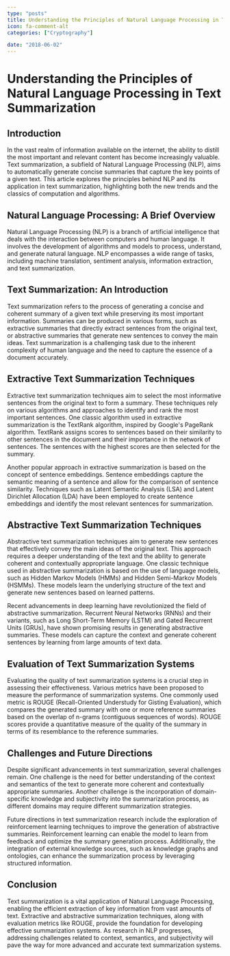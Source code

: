 ```yaml
---
type: "posts"
title: Understanding the Principles of Natural Language Processing in Text Summarization
icon: fa-comment-alt
categories: ["Cryptography"]

date: "2018-06-02"
---
```




# Understanding the Principles of Natural Language Processing in Text Summarization

## Introduction

In the vast realm of information available on the internet, the ability to distill the most important and relevant content has become increasingly valuable. Text summarization, a subfield of Natural Language Processing (NLP), aims to automatically generate concise summaries that capture the key points of a given text. This article explores the principles behind NLP and its application in text summarization, highlighting both the new trends and the classics of computation and algorithms.

## Natural Language Processing: A Brief Overview

Natural Language Processing (NLP) is a branch of artificial intelligence that deals with the interaction between computers and human language. It involves the development of algorithms and models to process, understand, and generate natural language. NLP encompasses a wide range of tasks, including machine translation, sentiment analysis, information extraction, and text summarization.

## Text Summarization: An Introduction

Text summarization refers to the process of generating a concise and coherent summary of a given text while preserving its most important information. Summaries can be produced in various forms, such as extractive summaries that directly extract sentences from the original text, or abstractive summaries that generate new sentences to convey the main ideas. Text summarization is a challenging task due to the inherent complexity of human language and the need to capture the essence of a document accurately.

## Extractive Text Summarization Techniques

Extractive text summarization techniques aim to select the most informative sentences from the original text to form a summary. These techniques rely on various algorithms and approaches to identify and rank the most important sentences. One classic algorithm used in extractive summarization is the TextRank algorithm, inspired by Google's PageRank algorithm. TextRank assigns scores to sentences based on their similarity to other sentences in the document and their importance in the network of sentences. The sentences with the highest scores are then selected for the summary.

Another popular approach in extractive summarization is based on the concept of sentence embeddings. Sentence embeddings capture the semantic meaning of a sentence and allow for the comparison of sentence similarity. Techniques such as Latent Semantic Analysis (LSA) and Latent Dirichlet Allocation (LDA) have been employed to create sentence embeddings and identify the most relevant sentences for summarization.

## Abstractive Text Summarization Techniques

Abstractive text summarization techniques aim to generate new sentences that effectively convey the main ideas of the original text. This approach requires a deeper understanding of the text and the ability to generate coherent and contextually appropriate language. One classic technique used in abstractive summarization is based on the use of language models, such as Hidden Markov Models (HMMs) and Hidden Semi-Markov Models (HSMMs). These models learn the underlying structure of the text and generate new sentences based on learned patterns.

Recent advancements in deep learning have revolutionized the field of abstractive summarization. Recurrent Neural Networks (RNNs) and their variants, such as Long Short-Term Memory (LSTM) and Gated Recurrent Units (GRUs), have shown promising results in generating abstractive summaries. These models can capture the context and generate coherent sentences by learning from large amounts of text data.

## Evaluation of Text Summarization Systems

Evaluating the quality of text summarization systems is a crucial step in assessing their effectiveness. Various metrics have been proposed to measure the performance of summarization systems. One commonly used metric is ROUGE (Recall-Oriented Understudy for Gisting Evaluation), which compares the generated summary with one or more reference summaries based on the overlap of n-grams (contiguous sequences of words). ROUGE scores provide a quantitative measure of the quality of the summary in terms of its resemblance to the reference summaries.

## Challenges and Future Directions

Despite significant advancements in text summarization, several challenges remain. One challenge is the need for better understanding of the context and semantics of the text to generate more coherent and contextually appropriate summaries. Another challenge is the incorporation of domain-specific knowledge and subjectivity into the summarization process, as different domains may require different summarization strategies.

Future directions in text summarization research include the exploration of reinforcement learning techniques to improve the generation of abstractive summaries. Reinforcement learning can enable the model to learn from feedback and optimize the summary generation process. Additionally, the integration of external knowledge sources, such as knowledge graphs and ontologies, can enhance the summarization process by leveraging structured information.

## Conclusion

Text summarization is a vital application of Natural Language Processing, enabling the efficient extraction of key information from vast amounts of text. Extractive and abstractive summarization techniques, along with evaluation metrics like ROUGE, provide the foundation for developing effective summarization systems. As research in NLP progresses, addressing challenges related to context, semantics, and subjectivity will pave the way for more advanced and accurate text summarization systems.